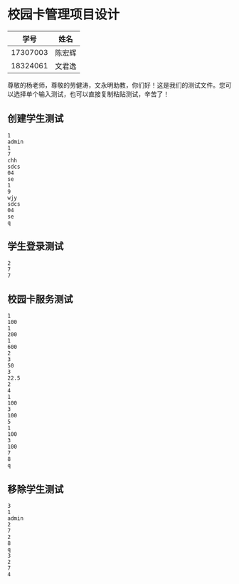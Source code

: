 # 校园卡管理项目设计  

| 学号 | 姓名 |
| :---: | :----: |
| 17307003 | 陈宏辉 |
| 18324061 | 文君逸 |

尊敬的杨老师，尊敬的劳健涛，文永明助教，你们好！这是我们的测试文件。您可以选择单个输入测试，也可以直接复制粘贴测试，辛苦了！

## 创建学生测试

``` 
1
admin
1
7
chh
sdcs
04
se
1
9
wjy
sdcs
04
se
q

```

## 学生登录测试

```
2
7
7

```

## 校园卡服务测试

```
1
100
1
200
1
600
2
3
50
3
22.5
2
4
1
100
3
100
5
1
100
3
100
7
8
q

```

## 移除学生测试

```
3
1
admin
2
7
2
8
q
3
2
7
4

```